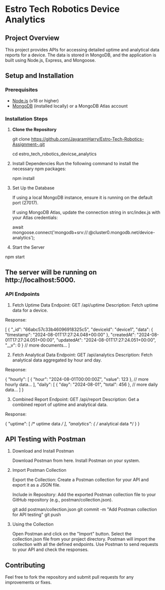 # Estro Tech Robotics Device Analytics

## Project Overview

This project provides APIs for accessing detailed uptime and analytical data reports for a device. The data is stored in MongoDB, and the application is built using Node.js, Express, and Mongoose.

## Setup and Installation

### Prerequisites

- [Node.js](https://nodejs.org/) (v18 or higher)
- [MongoDB](https://www.mongodb.com/try/download/community) (installed locally) or a MongoDB Atlas account

### Installation Steps

1. **Clone the Repository**

   git clone https://github.com/JayaramHarry/Estro-Tech-Robotics-Assignment-.git
   
   cd estro_tech_robotics_devicse_analytics

2. Install Dependencies
   Run the following command to install the necessary npm packages:

   npm install

3. Set Up the Database

   If using a local MongoDB instance, ensure it is running on the default port (27017).
   
   If using MongoDB Atlas, update the connection string in src/index.js with your Atlas credentials:
   
   await mongoose.connect('mongodb+srv://<username>:<password>@cluster0.mongodb.net/device-analytics');

4. Start the Server

  npm start

## The server will be running on http://localhost:5000.

### API Endpoints

1. Fetch Uptime Data
Endpoint: GET /api/uptime
Description: Fetch uptime data for a device.

Response:

[
  {
    "_id": "66abc57c33b46096918325c5",
    "deviceId": "device1",
    "data": {
      "timestamp": "2024-08-01T17:27:24.048+00:00"
    },
    "createdAt": "2024-08-01T17:27:24.051+00:00",
    "updatedAt": "2024-08-01T17:27:24.051+00:00",
    "__v": 0
  }
  // more documents...
]

2. Fetch Analytical Data
Endpoint: GET /api/analytics
Description: Fetch analytical data aggregated by hour and day.

Response:

{
  "hourly": [
    { "hour": "2024-08-01T00:00:00Z", "value": 123 },
    // more hourly data...
  ],
  "daily": [
    { "day": "2024-08-01", "total": 456 },
    // more daily data...
  ]
}

3. Combined Report
Endpoint: GET /api/report
Description: Get a combined report of uptime and analytical data.

Response:

{
  "uptime": [ /* uptime data */ ],
  "analytics": { /* analytical data */ }
}

## API Testing with Postman
1. Download and Install Postman

   Download Postman from here.
   Install Postman on your system.

2. Import Postman Collection

   Export the Collection: Create a Postman collection for your API and export it as a JSON file.
   
   Include in Repository: Add the exported Postman collection file to your GitHub repository (e.g., postman/collection.json).
   
   git add postman/collection.json
   git commit -m "Add Postman collection for API testing"
   git push

3. Using the Collection
   
   Open Postman and click on the "Import" button.
   Select the collection.json file from your project directory.
   Postman will import the collection with all the defined endpoints.
   Use Postman to send requests to your API and check the responses.
   
## Contributing
   Feel free to fork the repository and submit pull requests for any improvements or fixes.
